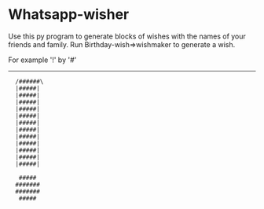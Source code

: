 # Whatsapp-wisher
Use this py program to generate blocks of wishes with the names of your friends and family.
Run Birthday-wish=>wishmaker to generate a wish.

For example '!' by '#'     
     
  _______

      /######\
      |#####|
      |#####|
      |#####|
      |#####|
      |#####|
      |#####|
      |#####|
      |#####|
      |#####|
      |#####|
      |#####|
      |#####|

       #####
      #######
      #######
       ##### 
